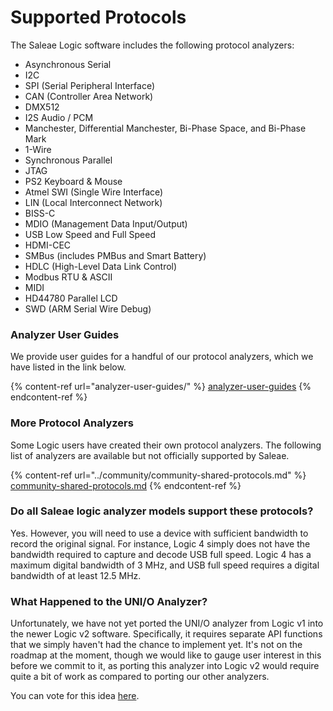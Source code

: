 # Supported Protocols

The Saleae Logic software includes the following protocol analyzers:

* Asynchronous Serial
* I2C&#x20;
* SPI (Serial Peripheral Interface)
* CAN (Controller Area Network)
* DMX512
* I2S Audio / PCM
* Manchester, Differential Manchester, Bi-Phase Space, and Bi-Phase Mark
* 1-Wire
* Synchronous Parallel
* JTAG
* PS2 Keyboard & Mouse
* Atmel SWI (Single Wire Interface)
* LIN (Local Interconnect Network)
* BISS-C
* MDIO (Management Data Input/Output)
* USB Low Speed and Full Speed
* HDMI-CEC
* SMBus (includes PMBus and Smart Battery)
* HDLC (High-Level Data Link Control)
* Modbus RTU & ASCII
* MIDI
* HD44780 Parallel LCD
* SWD (ARM Serial Wire Debug)

### Analyzer User Guides

We provide user guides for a handful of our protocol analyzers, which we have listed in the link below.

{% content-ref url="analyzer-user-guides/" %}
[analyzer-user-guides](analyzer-user-guides/)
{% endcontent-ref %}

### **More Protocol Analyzers**

Some Logic users have created their own protocol analyzers. The following list of analyzers are available but not officially supported by Saleae.

{% content-ref url="../community/community-shared-protocols.md" %}
[community-shared-protocols.md](../community/community-shared-protocols.md)
{% endcontent-ref %}

### **Do all Saleae logic analyzer models support these protocols?**

Yes. However, you will need to use a device with sufficient bandwidth to record the original signal. For instance, Logic 4 simply does not have the bandwidth required to capture and decode USB full speed. Logic 4 has a maximum digital bandwidth of 3 MHz, and USB full speed requires a digital bandwidth of at least 12.5 MHz.

### What Happened to the UNI/O Analyzer?

Unfortunately, we have not yet ported the UNI/O analyzer from Logic v1 into the newer Logic v2 software. Specifically, it requires separate API functions that we simply haven't had the chance to implement yet. It's not on the roadmap at the moment, though we would like to gauge user interest in this before we commit to it, as porting this analyzer into Logic v2 would require quite a bit of work as compared to porting our other analyzers.&#x20;

You can vote for this idea [here](https://ideas.saleae.com/b/feature-requests/port-the-uni-o-analyzer-into-logic-2).
